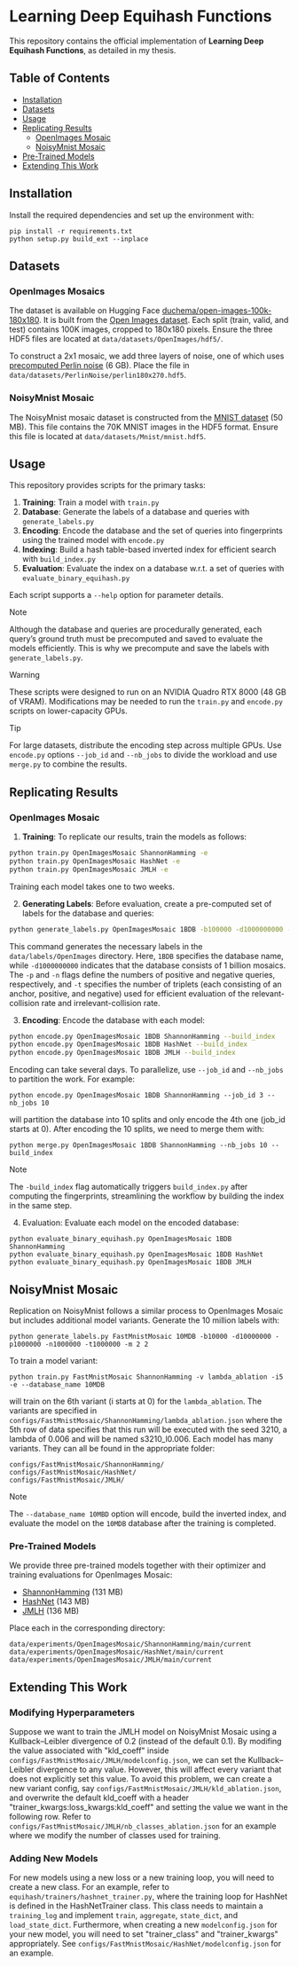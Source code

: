 # Learning Deep Equihash Functions
This repository contains the official implementation of **Learning Deep Equihash Functions**, as detailed in my thesis.

## Table of Contents
  - [Installation](README.md#installation)
  - [Datasets](README.md#datasets)
  - [Usage](README.md#usage)
  - [Replicating Results](README.md#replicating-results)
      - [OpenImages Mosaic](README.md#openimages-mosaic)
      - [NoisyMnist Mosaic](README.md#noisymnist-mosaic)
  - [Pre-Trained Models](README.md#pre-trained-models)
  - [Extending This Work](README.md#extending-this-work)

## Installation
Install the required dependencies and set up the environment with:
```setup
pip install -r requirements.txt
python setup.py build_ext --inplace
```

## Datasets
### OpenImages Mosaics
The dataset is available on Hugging Face [duchema/open-images-100k-180x180](https://huggingface.co/datasets/duchema/open-images-100k-180x180). It is built from the [Open Images dataset](https://storage.googleapis.com/openimages/web/index.html). Each split (train, valid, and test) contains 100K images, cropped to 180x180 pixels. Ensure the three HDF5 files are located at `data/datasets/OpenImages/hdf5/`.

To construct a 2x1 mosaic, we add three layers of noise, one of which uses [precomputed Perlin noise](https://drive.google.com/file/d/1Vnj9C7GiTeRQTj8Tvf4alHckOphr68ZI/view?usp=sharing) (6 GB). Place the file in `data/datasets/PerlinNoise/perlin180x270.hdf5`.

### NoisyMnist Mosaic
The NoisyMnist mosaic dataset is constructed from the [MNIST dataset](https://drive.google.com/file/d/1_9hENa-Zh58osZW6sZTIIo-tjFkZ28N7/view?usp=sharing) (50 MB). This file contains the 70K MNIST images in the HDF5 format. Ensure this file is located at `data/datasets/Mnist/mnist.hdf5`.

## Usage
This repository provides scripts for the primary tasks:
1) **Training**: Train a model with `train.py`
2) **Database**: Generate the labels of a database and queries with `generate_labels.py`
3) **Encoding**: Encode the database and the set of queries into fingerprints using the trained model with `encode.py`
4) **Indexing**: Build a hash table-based inverted index for efficient search with `build_index.py`
5) **Evaluation**: Evaluate the index on a database w.r.t. a set of queries with `evaluate_binary_equihash.py`

Each script supports a `--help` option for parameter details.
> [!NOTE]
> Although the database and queries are procedurally generated, each query’s ground truth must be precomputed and saved to evaluate the models efficiently. This is why we precompute and save the labels with `generate_labels.py`.

> [!WARNING]
> These scripts were designed to run on an NVIDIA Quadro RTX 8000 (48 GB of VRAM). Modifications may be needed to run the `train.py` and `encode.py` scripts on lower-capacity GPUs.

> [!TIP]
> For large datasets, distribute the encoding step across multiple GPUs. Use `encode.py` options `--job_id` and `--nb_jobs` to divide the workload and use `merge.py` to combine the results.

## Replicating Results
### OpenImages Mosaic
1) **Training**: To replicate our results, train the models as follows:
```bash
python train.py OpenImagesMosaic ShannonHamming -e
python train.py OpenImagesMosaic HashNet -e
python train.py OpenImagesMosaic JMLH -e
```
Training each model takes one to two weeks.

2) **Generating Labels**: Before evaluation, create a pre-computed set of labels for the database and queries:
```bash
python generate_labels.py OpenImagesMosaic 1BDB -b100000 -d1000000000 -p1000000 -n1000000 -t1000000 -m 1 2
```
This command generates the necessary labels in the `data/labels/OpenImages` directory. Here, `1BDB` specifies the database name, while `-d1000000000` indicates that the database consists of 1 billion mosaics. The `-p` and `-n` flags define the numbers of positive and negative queries, respectively, and `-t` specifies the number of triplets (each consisting of an anchor, positive, and negative) used for efficient evaluation of the relevant-collision rate and irrelevant-collision rate.

3) **Encoding**: Encode the database with each model:
```bash
python encode.py OpenImagesMosaic 1BDB ShannonHamming --build_index
python encode.py OpenImagesMosaic 1BDB HashNet --build_index
python encode.py OpenImagesMosaic 1BDB JMLH --build_index
```

Encoding can take several days. To parallelize, use `--job_id` and `--nb_jobs` to partition the work. For example:
```
python encode.py OpenImagesMosaic 1BDB ShannonHamming --job_id 3 --nb_jobs 10
```
will partition the database into 10 splits and only encode the 4th one (job_id starts at 0). After encoding the 10 splits, we need to merge them with:
```
python merge.py OpenImagesMosaic 1BDB ShannonHamming --nb_jobs 10 --build_index
```
> [!NOTE]
> The `-build_index` flag automatically triggers `build_index.py` after computing the fingerprints, streamlining the workflow by building the index in the same step.

4) Evaluation: Evaluate each model on the encoded database:
```
python evaluate_binary_equihash.py OpenImagesMosaic 1BDB ShannonHamming
python evaluate_binary_equihash.py OpenImagesMosaic 1BDB HashNet
python evaluate_binary_equihash.py OpenImagesMosaic 1BDB JMLH
```

## NoisyMnist Mosaic
Replication on NoisyMnist follows a similar process to OpenImages Mosaic but includes additional model variants. Generate the 10 million labels with:
```
python generate_labels.py FastMnistMosaic 10MDB -b10000 -d10000000 -p1000000 -n1000000 -t1000000 -m 2 2
```
To train a model variant:
```
python train.py FastMnistMosaic ShannonHamming -v lambda_ablation -i5 -e --database_name 10MDB
```
will train on the 6th variant (i starts at 0) for the `lambda_ablation`. The variants are specified in `configs/FastMnistMosaic/ShannonHamming/lambda_ablation.json` where the 5th row of data specifies that this run will be executed with the seed 3210, a lambda of 0.006 and will be named s3210_l0.006. Each model has many variants. They can all be found in the appropriate folder:
```
configs/FastMnistMosaic/ShannonHamming/
configs/FastMnistMosaic/HashNet/
configs/FastMnistMosaic/JMLH/
```
> [!NOTE]
> The `--database_name 10MBD` option will encode, build the inverted index, and evaluate the model on the `10MDB` database after the training is completed.

### Pre-Trained Models
We provide three pre-trained models together with their optimizer and training evaluations for OpenImages Mosaic:
  - [ShannonHamming](https://drive.google.com/file/d/1_RALwPs5vqlkDinnQH_saM1wNk5o-QcT/view?usp=sharing) (131 MB)
  - [HashNet](https://drive.google.com/file/d/1_M3W64BSJRt86A2qiGO2YJiaygRSfr0P/view?usp=sharing) (143 MB)
  - [JMLH](https://drive.google.com/file/d/1_G9PYcrnnb23UPvBu3dSvSqdVl1yeqRV/view?usp=sharing) (136 MB)

Place each in the corresponding directory:
```
data/experiments/OpenImagesMosaic/ShannonHamming/main/current
data/experiments/OpenImagesMosaic/HashNet/main/current
data/experiments/OpenImagesMosaic/JMLH/main/current
```

## Extending This Work
### Modifying Hyperparameters
Suppose we want to train the JMLH model on NoisyMnist Mosaic using a Kullback–Leibler divergence of 0.2 (instead of the default 0.1). By modifing the value associated with "kld_coeff" inside `configs/FastMnistMosaic/JMLH/modelconfig.json`, we can set the Kullback–Leibler divergence to any value. However, this will affect every variant that does not explicitly set this value. To avoid this problem, we can create a new variant config, say `configs/FastMnistMosaic/JMLH/kld_ablation.json`, and overwrite the default kld_coeff with a header "trainer_kwargs:loss_kwargs:kld_coeff" and setting the value we want in the following row. Refer to `configs/FastMnistMosaic/JMLH/nb_classes_ablation.json` for an example where we modify the number of classes used for training.

### Adding New Models
For new models using a new loss or a new training loop, you will need to create a new class. For an example, refer to `equihash/trainers/hashnet_trainer.py`, where the training loop for HashNet is defined in the HashNetTrainer class. This class needs to maintain a `training_log` and implement `train`, `aggregate`, `state_dict`, and `load_state_dict`. Furthermore, when creating a new `modelconfig.json` for your new model, you will need to set "trainer_class" and "trainer_kwargs" appropriately. See `configs/FastMnistMosaic/HashNet/modelconfig.json` for an example.
